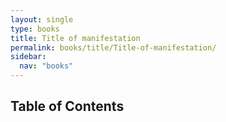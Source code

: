 ```yaml
---
layout: single
type: books
title: Title of manifestation
permalink: books/title/Title-of-manifestation/
sidebar:
  nav: "books"
---
```


## Table of Contents